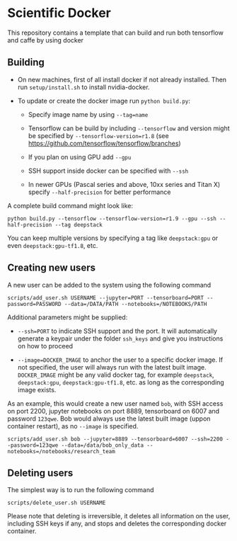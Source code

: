# Scientific Docker

This repository contains a template that can build and run both tensorflow and caffe by using docker

## Building

* On new machines, first of all install docker if not already installed. Then run `setup/install.sh` to install nvidia-docker.

* To update or create the docker image run `python build.py`:

  * Specify image name by using `--tag=name`

  * Tensorflow can be build by including `--tensorflow` and version might be specified by `--tensorflow-version=r1.8` (see https://github.com/tensorflow/tensorflow/branches)

  * If you plan on using GPU add `--gpu`

  * SSH support inside docker can be specified with `--ssh`

  * In newer GPUs (Pascal series and above, 10xx series and Titan X) specify `--half-precision` for better performance

A complete build command might look like:

```
python build.py --tensorflow --tensorflow-version=r1.9 --gpu --ssh --half-precision --tag deepstack
```

You can keep multiple versions by specifying a tag like `deepstack:gpu` or even `deepstack:gpu-tf1.8`, etc.

## Creating new users

A new user can be added to the system using the following command

```
scripts/add_user.sh USERNAME --jupyter=PORT --tensorboard=PORT --password=PASSWORD --data=/DATA/PATH --notebooks=/NOTEBOOKS/PATH
```

Additional parameters might be supplied:

* `--ssh=PORT` to indicate SSH support and the port. It will automatically generate a keypair under the folder `ssh_keys` and give you instructions on how to proceed

* `--image=DOCKER_IMAGE` to anchor the user to a specific docker image. If not specified, the user will always run with the latest built image. `DOCKER_IMAGE` might be any valid docker tag, for example `deepstack`, `deepstack:gpu`, `deepstack:gpu-tf1.8`, etc. as long as the corresponding image exists.

As an example, this would create a new user named `bob`, with SSH access on port 2200, jupyter notebooks on port 8889, tensorboard on 6007 and password `123qwe`. Bob would always use the latest built image (uppon container restart), as no `--image` is specified.

```
scripts/add_user.sh bob --jupyter=8889 --tensorboard=6007 --ssh=2200 --password=123qwe --data=/data/bob_only_data --notebooks=/notebooks/research_team
```

## Deleting users

The simplest way is to run the following command

```
scripts/delete_user.sh USERNAME
```

Please note that deleting is irreversible, it deletes all information on the user, including SSH keys if any, and stops and deletes the corresponding docker container.
